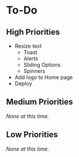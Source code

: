 # To-Do

## High Priorities

- Resize text
  - Toast
  - Alerts
  - Sliding Options
  - Spinners
- Add logo to Home page
- Deploy

## Medium Priorities

_None at this time._

## Low Priorities

_None at this time._
